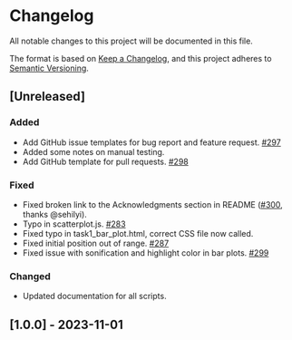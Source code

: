 # Changelog

All notable changes to this project will be documented in this file.

The format is based on [Keep a Changelog](https://keepachangelog.com/en/1.0.0/),
and this project adheres to [Semantic Versioning](https://semver.org/spec/v2.0.0.html).

## [Unreleased]

### Added

- Add GitHub issue templates for bug report and feature request. [#297](https://github.com/uiuc-ischool-accessible-computing-lab/maidr/issues/297)
- Added some notes on manual testing.
- Add GitHub template for pull requests. [#298](https://github.com/uiuc-ischool-accessible-computing-lab/maidr/issues/298)

### Fixed

- Fixed broken link to the Acknowledgments section in README ([#300](https://github.com/uiuc-ischool-accessible-computing-lab/maidr/issues/300), thanks @sehilyi).
- Typo in scatterplot.js. [#283](https://github.com/uiuc-ischool-accessible-computing-lab/maidr/issues/283)
- Fixed typo in task1_bar_plot.html, correct CSS file now called.
- Fixed initial position out of range. [#287](https://github.com/uiuc-ischool-accessible-computing-lab/maidr/issues/287)
- Fixed issue with sonification and highlight color in bar plots. [#299](https://github.com/uiuc-ischool-accessible-computing-lab/maidr/issues/299)

### Changed

- Updated documentation for all scripts.

## [1.0.0] - 2023-11-01
